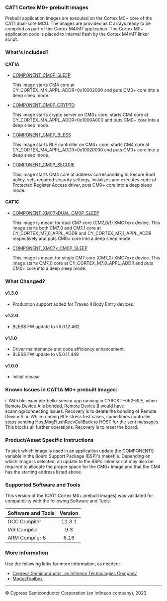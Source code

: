 ### CAT1 Cortex M0+ prebuilt images
Prebuilt application images are executed on the Cortex M0+ core of the CAT1 dual-core MCU. The images are provided as C arrays ready to be compiled as part of the Cortex M4/M7 application. The Cortex M0+ application code is placed to internal flash by the Cortex M4/M7 linker script.

### What's Included?

#### CAT1A

* [COMPONENT_CM0P_SLEEP](./COMPONENT_CAT1A/COMPONENT_CM0P_SLEEP/README.md)

    This image starts CM4 core at CY_CORTEX_M4_APPL_ADDR=0x10002000
    and puts CM0+ core into a deep sleep mode.

* [COMPONENT_CM0P_CRYPTO](./COMPONENT_CAT1A/COMPONENT_CM0P_CRYPTO/README.md)

    This image starts crypto server on CM0+ core,
    starts CM4 core at CY_CORTEX_M4_APPL_ADDR=0x1000A000
    and puts CM0+ core into a deep sleep mode.

* [COMPONENT_CM0P_BLESS](./COMPONENT_CAT1A/COMPONENT_CM0P_BLESS/README.md)

    This image starts BLE controller on CM0+ core,
    starts CM4 core at CY_CORTEX_M4_APPL_ADDR=0x10020000
    and puts CM0+ core into a deep sleep mode.

* [COMPONENT_CM0P_SECURE](./COMPONENT_CAT1A/COMPONENT_CM0P_SECURE/README.md)

    This image starts CM4 core at address corresponding
    to Secure Boot policy, sets required security settings,
    initializes and executes code of Protected Register Access
    driver, puts CM0+ core into a deep sleep mode.

#### CAT1C

* [COMPONENT_XMC7xDUAL_CM0P_SLEEP](./COMPONENT_CAT1C/COMPONENT_XMC7xDUAL_CM0P_SLEEP/README.md)

    This image is meant for dual CM7 core (CM7_0/1) XMC7xxx device. This image starts both CM7_0 and CM7_1 core at CY_CORTEX_M7_0_APPL_ADDR and CY_CORTEX_M7_1_APPL_ADDR respectively and puts CM0+ core into a deep sleep mode.

* [COMPONENT_XMC7x_CM0P_SLEEP](./COMPONENT_CAT1C/COMPONENT_XMC7x_CM0P_SLEEP/README.md)

    This image is meant for single CM7 core (CM7_0) XMC7xxx device. This image starts CM7_0 core at CY_CORTEX_M7_0_APPL_ADDR and puts CM0+ core into a deep sleep mode.

### What Changed?

#### v1.3.0
* Production support added for Traveo II Body Entry devices.
#### v1.2.0
* BLESS FW update to v5.0.12.462
#### v1.1.0
* Driver maintenance and code efficiency enhancement.
* BLESS FW update to v5.0.11.449
#### v1.0.0
* Initial release

### Known Issues in CAT1A M0+ prebuilt images:
   i.  With ble-example-hello-sensor app running in CY8CKIT-062-BLE, when Remote Device A is bonded, Remote Device B would have scanning/connecting issues.
       Recovery is to delete the bonding of Remote Device A.
   ii. While running BLE stress test cases, some times controller stops sending HostMsgFlushRecvCallBack to HOST for the sent messages. This blocks all further operations.
       Recovery is to reset the board.

### Product/Asset Specific Instructions
To pick which image is used in an application update the COMPONENTS variable in the Board Support Package (BSP)'s makefile. Depending on which image is selected, an update to the BSPs linker script may also be required to allocate the proper space for the CM0+ image and that the CM4 has the starting address listed above.

### Supported Software and Tools
This version of the (CAT1 Cortex M0+ prebuilt images) was validated for compatibility with the following Software and Tools:

| Software and Tools                        | Version |
| :---                                      | :----:  |
| GCC Compiler                              | 11.3.1  |
| IAR Compiler                              | 9.3     |
| ARM Compiler 6                            | 6.16    |

### More information
Use the following links for more information, as needed:
* [Cypress Semiconductor, an Infineon Technologies Company](http://www.infineon.com)
* [ModusToolbox](https://www.cypress.com/products/modustoolbox-software-environment)

---
© Cypress Semiconductor Corporation (an Infineon company), 2023.
